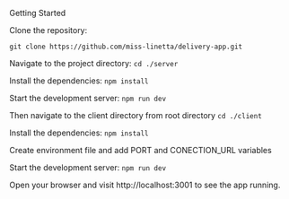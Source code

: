 Getting Started

Clone the repository:

`git clone https://github.com/miss-linetta/delivery-app.git`

Navigate to the project directory:
`cd ./server`

Install the dependencies:
`npm install`

Start the development server:
`npm run dev`

Then navigate to the client directory from root directory
`cd ./client`

Install the dependencies:
`npm install`

Create environment file and add PORT and CONECTION_URL variables

Start the development server:
`npm run dev`

Open your browser and visit http://localhost:3001 to see the app running.
